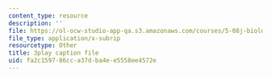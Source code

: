 ```yaml
---
content_type: resource
description: ''
file: https://ol-ocw-studio-app-qa.s3.amazonaws.com/courses/5-08j-biological-chemistry-ii-spring-2016/fa2c159786cca37dba4ee5558ee4572e_siP7IXbPGmw.srt
file_type: application/x-subrip
resourcetype: Other
title: 3play caption file
uid: fa2c1597-86cc-a37d-ba4e-e5558ee4572e
---
```

